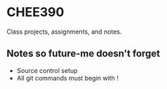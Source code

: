 # CHEE390
<p> Class projects, assignments, and notes. </p>

## Notes so future-me doesn't forget
<ul>
    <li> Source control setup </li>
    <li> All git commands must begin with ! </li>
</ul>
